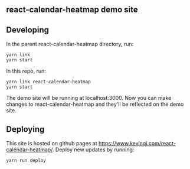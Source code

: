 ## react-calendar-heatmap demo site

## Developing

In the parent react-calendar-heatmap directory, run:

```
yarn link
yarn start
```

In this repo, run:

```
yarn link react-calendar-heatmap
yarn start
```

The demo site will be running at localhost:3000. Now you can make changes to react-calendar-heatmap and they'll be reflected on the demo site.

## Deploying

This site is hosted on github pages at https://www.kevinqi.com/react-calendar-heatmap/. Deploy new updates by running:

```
yarn run deploy
```
